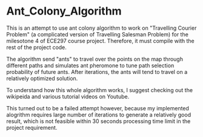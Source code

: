 # Ant_Colony_Algorithm
This is an attempt to use ant colony algorithm to work on "Travelling Courier Problem" (a complicated version of Travelling Salesman Problem) for the milesotone 4 of ECE297 course project. Therefore, it must compile with the rest of the project code.

The algorithm send "ants" to travel over the points on the map through different paths and simulates ant pheromone to tune path selection probability of future ants. After iterations, the ants will tend to travel on a relatively optimized solution.

To understand how this whole algorithm works, I suggest checking out the wikipeida and various tutorial videos on Youtube.

This turned out to be a failed attempt however, because my implemented alogrithm requires large number of iterations to generate a relatively good result, which is not feasible within 30 seconds processing time limit in the project requirement.
